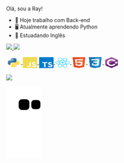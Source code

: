 Olá, sou a Ray!

- 🥰 Hoje trabalho com Back-end
- 🖥️ Atualmente aprendendo Python
- 🚀 Estuadando Inglês 

<div>
  <a href="https://github.com/brunaversiani">
  <img height="180em" src="https://github-readme-stats.vercel.app/api?username=brunaversiani&show_icons=true&theme=highcontrast&include_all_commits=true&count_private=true"/>
  <img height="1200em" src="https://github-readme-stats.vercel.app/api/top-langs/?username=brunaversiani&layout=compact&langs_count=7&theme=highcontrast"/>
</div>
  
<div style="display: inline_block"><br>
  <img align="center" alt="Ray-Python" height="30" width="40" src="https://raw.githubusercontent.com/devicons/devicon/master/icons/python/python-original.svg">
  <img align="center" alt="Ray-Js" height="30" width="40" src="https://raw.githubusercontent.com/devicons/devicon/master/icons/javascript/javascript-plain.svg">
  <img align="center" alt="Ray-Ts" height="30" width="40" src="https://raw.githubusercontent.com/devicons/devicon/master/icons/typescript/typescript-plain.svg">
  <img align="center" alt="Ray-React" height="30" width="40" src="https://raw.githubusercontent.com/devicons/devicon/master/icons/react/react-original.svg">
  <img align="center" alt="Ray-HTML" height="30" width="40" src="https://raw.githubusercontent.com/devicons/devicon/master/icons/html5/html5-original.svg">
  <img align="center" alt="Ray-CSS" height="30" width="40" src="https://raw.githubusercontent.com/devicons/devicon/master/icons/css3/css3-original.svg">
  <img align="center" alt="Ray-Csharp" height="30" width="40" src="https://raw.githubusercontent.com/devicons/devicon/master/icons/csharp/csharp-original.svg"><br><br>
</div>
<div>
   <a href="https://www.linkedin.com/in/bruna-versiani-54147a181/" target="_blank"><img src="https://img.shields.io/badge/-LinkedIn-%230077B5?style=for-the-badge&logo=linkedin&logoColor=white" target="_blank"></a> 
 
  ![Snake animation](https://github.com/brunaversiani/brunaversiani/blob/output/github-contribution-grid-snake.svg)
 
</div>
